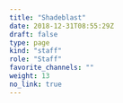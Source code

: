 ```yaml
---
title: "Shadeblast"
date: 2018-12-31T08:55:29Z
draft: false
type: page
kind: "staff"
role: "Staff"
favorite_channels: ""
weight: 13
no_link: true
---
```

